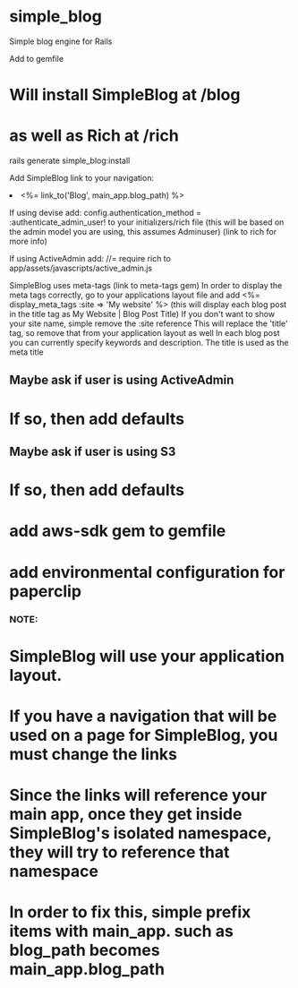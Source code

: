 simple_blog
===========

Simple blog engine for Rails

Add to gemfile

# Will install SimpleBlog at /blog
# as well as Rich at /rich
rails generate simple_blog:install

Add SimpleBlog link to your navigation:
  <li><%= link_to('Blog', main_app.blog_path) %></li>

If using devise add:
config.authentication_method = :authenticate_admin_user!
to your initializers/rich file
(this will be based on the admin model you are using, this assumes Adminuser)
(link to rich for more info)

If using ActiveAdmin add:
//= require rich
to app/assets/javascripts/active_admin.js

SimpleBlog uses meta-tags (link to meta-tags gem)
In order to display the meta tags correctly, go to your applications layout file and add
<%= display_meta_tags :site => 'My website' %> (this will display each blog post in the title tag as My Website | Blog Post Title)
  If you don't want to show your site name, simple remove the :site reference
This will replace the 'title' tag, so remove that from your application layout as well
In each blog post you can currently specify keywords and description. The title is used as the meta title



## Maybe ask if user is using ActiveAdmin
  # If so, then add defaults

## Maybe ask if user is using S3
  # If so, then add defaults
  # add aws-sdk gem to gemfile
  # add environmental configuration for paperclip

### NOTE: ###
# SimpleBlog will use your application layout.
# If you have a navigation that will be used on a page for SimpleBlog, you must change the links
# Since the links will reference your main app, once they get inside SimpleBlog's isolated namespace, they will try to reference that namespace
# In order to fix this, simple prefix items with main_app. such as blog_path becomes main_app.blog_path
